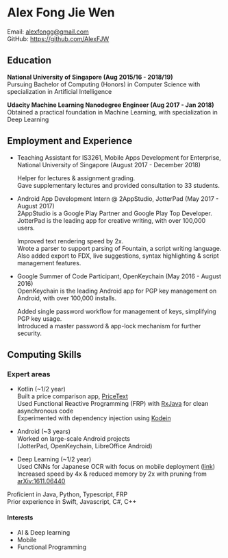# Alex Fong Jie Wen

Email: alexfongg@gmail.com  
GitHub: <https://github.com/AlexFJW>  

## Education

__National University of Singapore (Aug 2015/16 - 2018/19)__  
Pursuing Bachelor of Computing (Honors) in Computer Science with specialization in Artificial Intelligence  

__Udacity Machine Learning Nanodegree Engineer (Aug 2017 - Jan 2018)__  
Obtained a practical foundation in Machine Learning, with specialization in Deep Learning  

## Employment and Experience

* Teaching Assistant for IS3261, Mobile Apps Development for Enterprise, National University of Singapore (August 2017 - December 2018)  

    Helper for lectures & assignment grading.  
    Gave supplementary lectures and provided consultation to 33 students.  

* Android App Development Intern @ 2AppStudio, JotterPad (May 2017 - August 2017)  
2AppStudio is a Google Play Partner and Google Play Top Developer.  
JotterPad is the leading app for creative writing, with over 100,000 users.  

    Improved text rendering speed by 2x.  
Wrote a parser to support parsing of Fountain, a script writing language.  
Also added export to FDX, live suggestions, syntax highlighting & script management features.  

* Google Summer of Code Participant, OpenKeychain (May 2016 - August 2016)  
OpenKeychain is the leading Android app for PGP key management on Android, with over 100,000 installs.

    Added single password workflow for management of keys, simplifying PGP key usage.  
    Introduced a master password & app-lock mechanism for further security.  

## Computing Skills

### Expert areas
* Kotlin (~1/2 year)  
    Built a price comparison app, [PriceText](https://play.google.com/store/apps/details?id=com.danbooru.pricetext&hl=en)  
    Used Functional Reactive Programming (FRP) with [RxJava](https://github.com/ReactiveX/RxJava) for clean asynchronous code  
    Experimented with dependency injection using [Kodein](https://github.com/SalomonBrys/Kodein)  

* Android (~3 years)  
    Worked on large-scale Android projects  
    (JotterPad, OpenKeychain, LibreOffice Android)

* Deep Learning (~1/2 year)  
    Used CNNs for Japanese OCR with focus on mobile deployment ([link](https://github.com/alexfjw/jp-ocr-prunned-cnn))  
    Increased speed by 4x & reduced memory by 2x with pruning from [arXiv:1611.06440](https://arxiv.org/abs/1611.06440)

Proficient in Java, Python, Typescript, FRP  
Prior experience in Swift, Javascript, C#, C++

#### Interests
* AI & Deep learning
* Mobile  
* Functional Programming
